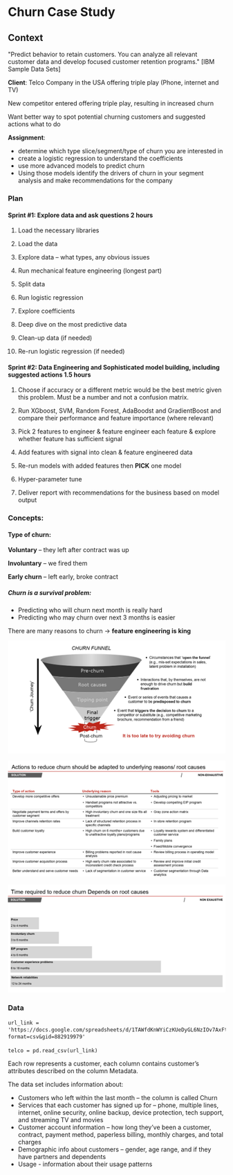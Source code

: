 # Churn Case Study

## Context
"Predict behavior to retain customers. You can analyze all relevant customer data and develop focused customer retention programs." [IBM Sample Data Sets]

**Client**: Telco Company in the USA offering triple play (Phone, internet and TV)

New competitor entered offering triple play, resulting in increased churn

Want better way to spot potential churning customers and suggested actions what to do

**Assignment**:

- determine which type slice/segment/type of churn you are interested in
- create a logistic regression to understand the coefficients
- use more advanced models to predict churn
- Using those models identify the drivers of churn in your segment analysis and make recommendations for the company

### Plan

#### Sprint #1: Explore data and ask questions **2 hours**
1. Load the necessary libraries

2. Load the data

3. Explore data – what types, any obvious issues

4. Run mechanical feature engineering (longest part)

5. Split data

6. Run logistic regression

7. Explore coefficients

8. Deep dive on the most predictive data

9. Clean-up data (if needed)

10. Re-run logistic regression (if needed)

#### Sprint #2: Data Engineering and Sophisticated model building, including suggested actions **1.5 hours**
1. Choose if accuracy or a different metric would be the best metric given this problem. Must be a number and not a confusion matrix.

2. Run XGboost, SVM, Random Forest, AdaBoodst and GradientBoost and compare their performance and feature importance (where relevant)

3. Pick 2 features to engineer & feature engineer each feature &
explore whether feature has sufficient signal

4. Add features with signal into clean & feature engineered data

5. Re-run models with added features then **PICK** one model

6. Hyper-parameter tune

7. Deliver report with recommendations for the business based on model output


### Concepts:

#### Type of churn:

**Voluntary** – they left after contract was up

**Involuntary** – we fired them

**Early churn** – left early, broke contract

##### Churn is a survival problem:
- Predicting who will churn next month is really hard
- Predicting who may churn over next 3 months is easier

There are many reasons to churn -> **feature engineering is king**

![churn funnel](./img/funnel.png)

![solutions](./img/solutions.png)

![time](./img/time.png)

### Data
```
url_link = 'https://docs.google.com/spreadsheets/d/1TAWfdKnWYiCzKUeDyGL6NzIOv7AxFt_Sfzzax464_FQ/export?format=csv&gid=882919979'

telco = pd.read_csv(url_link)
```

Each row represents a customer, each column contains customer’s attributes described on the column Metadata.

The data set includes information about:

- Customers who left within the last month – the column is called Churn
- Services that each customer has signed up for – phone, multiple lines, internet, online security, online backup, device protection, tech support, and streaming TV and movies
- Customer account information – how long they’ve been a customer, contract, payment method, paperless billing, monthly charges, and total charges
- Demographic info about customers – gender, age range, and if they have partners and dependents
- Usage - information about their usage patterns
